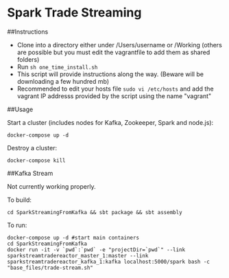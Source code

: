 Spark Trade Streaming
============


##Instructions

- Clone into a directory either under /Users/username or /Working (others are possible but you must edit the vagrantfile to add them as shared folders)
- Run ```sh one_time_install.sh```
- This script will provide instructions along the way. (Beware will be downloading a few hundred mb)
- Recommended to edit your hosts file ```sudo vi /etc/hosts``` and add the vagrant IP addresss provided by the script using the name "vagrant"


##Usage

Start a cluster (includes nodes for Kafka, Zookeeper, Spark and node.js):

```shell
docker-compose up -d
```

Destroy a cluster:

```shell
docker-compose kill
```

##Kafka Stream

Not currently working properly.

To build:

```shell
cd SparkStreamingFromKafka && sbt package && sbt assembly
```

To run:

```shell
docker-compose up -d #start main containers
cd SparkStreamingFromKafka
docker run -it -v `pwd`:`pwd` -e "projectDir=`pwd`" --link sparkstreamtradereactor_master_1:master --link sparkstreamtradereactor_kafka_1:kafka localhost:5000/spark bash -c "base_files/trade-stream.sh"
```